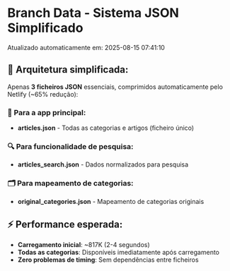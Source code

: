 # Branch Data - Sistema JSON Simplificado
Atualizado automaticamente em: 2025-08-15 07:41:10

## 🎯 Arquitetura simplificada:
Apenas **3 ficheiros JSON** essenciais, comprimidos automaticamente pelo Netlify (~65% redução):

### 📱 Para a app principal:
- **articles.json** - Todas as categorias e artigos (ficheiro único)

### 🔍 Para funcionalidade de pesquisa:
- **articles_search.json** - Dados normalizados para pesquisa

### 🗂️ Para mapeamento de categorias:
- **original_categories.json** - Mapeamento de categorias originais

## ⚡ Performance esperada:
- **Carregamento inicial**: ~817K (2-4 segundos)
- **Todas as categorias**: Disponíveis imediatamente após carregamento
- **Zero problemas de timing**: Sem dependências entre ficheiros

